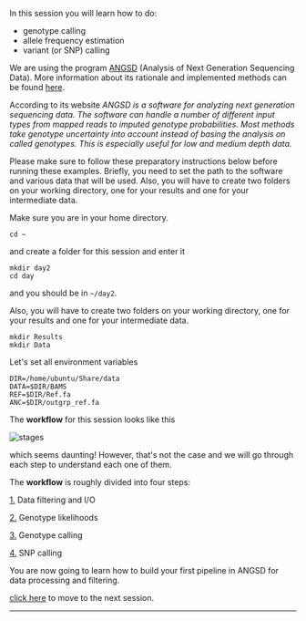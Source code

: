 
In this session you will learn how to do:
* genotype calling
* allele frequency estimation
* variant (or SNP) calling

We are using the program [ANGSD](http://popgen.dk/wiki/index.php/ANGSD) (Analysis of Next Generation Sequencing Data).
More information about its rationale and implemented methods can be found [here](http://www.ncbi.nlm.nih.gov/pubmed/25420514).

According to its website *ANGSD is a software for analyzing next generation sequencing data. The software can handle a number of different input types from mapped reads to imputed genotype probabilities. Most methods take genotype uncertainty into account instead of basing the analysis on called genotypes. This is especially useful for low and medium depth data.*

Please make sure to follow these preparatory instructions below before running these examples. 
Briefly, you need to set the path to the software and various data that will be used.
Also, you will have to create two folders on your working directory, one for your results and one for your intermediate data.

Make sure you are in your home directory.
```
cd ~
```
and create a folder for this session and enter it
```
mkdir day2
cd day
```
and you should be in `~/day2`.

Also, you will have to create two folders on your working directory, one for your results and one for your intermediate data.
```
mkdir Results
mkdir Data
```
Let's set all environment variables
```
DIR=/home/ubuntu/Share/data
DATA=$DIR/BAMS
REF=$DIR/Ref.fa
ANC=$DIR/outgrp_ref.fa
```

The **workflow** for this session looks like this

![stages](../files/stages.png)

which seems daunting! 
However, that's not the case and we will go through each step to understand each one of them.

The **workflow** is roughly divided into four steps:

[1.](https://github.com/nt246/physalia-lcwgs/blob/main/day_2/markdowns/01_filtering.md) Data filtering and I/O

[2.](https://github.com/nt246/physalia-lcwgs/blob/main/day_2/markdowns/02_likelihoods.md) Genotype likelihoods

[3.](https://github.com/nt246/physalia-lcwgs/blob/main/day_2/markdowns/03_genotype.md) Genotype calling

[4.](https://github.com/nt246/physalia-lcwgs/blob/main/day_2/markdowns/04_snp.md) SNP calling

You are now going to learn how to build your first pipeline in ANGSD for data processing and filtering.

[click here](https://github.com/nt246/physalia-lcwgs/blob/main/day_2/markdowns/01_filtering.md) to move to the next session.

-----------------------------------------------



